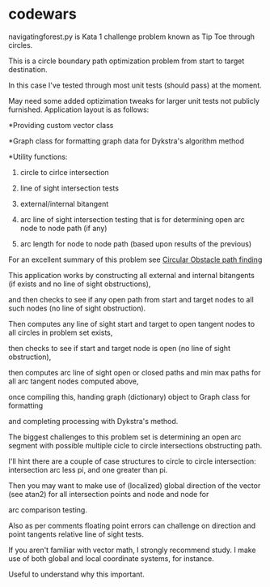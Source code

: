 # codewars
navigatingforest.py is Kata 1 challenge problem known as Tip Toe through circles.

This is a circle boundary path optimization problem from start to target destination.

In this case I've tested through most unit tests (should pass) at the moment.

May need some added optizimation tweaks for larger unit tests not publicly furnished.
Application layout is as follows:

*Providing custom vector class

*Graph class for formatting graph data for Dykstra's algorithm method

*Utility functions: 

  1. circle to cirlce intersection 
  
  2. line of sight intersection tests 
  
  3. external/internal bitangent
  
  4. arc line of sight intersection testing that is for determining open arc node to node path (if any)
  
  5. arc length for node to node path (based upon results of the previous)
  
For an excellent summary of this problem see 
[Circular Obstacle path finding](https://redblobgames.github.io/circular-obstacle-pathfinding/)

This application works by constructing all external and internal bitangents (if exists and no line of sight obstructions), 

and then checks to see if any open path from start and target nodes to all such nodes (no line of sight obstruction).

Then computes any line of sight start and target to open tangent nodes to all circles in problem set exists,

then checks to see if start and target node is open (no line of sight obstruction),

then computes arc line of sight open or closed paths and min max paths for all arc tangent nodes computed above,

once compiling this, handing graph (dictionary) object to Graph class for formatting 

and completing processing with Dykstra's method.  

The biggest challenges to this problem set is determining an open arc segment with possible multiple cicle to circle intersections obstructing path.

I'll hint there are a couple of case structures to circle to circle intersection: intersection arc less pi, and one greater than pi.

Then you may want to make use of (localized) global direction of the vector (see atan2) for all intersection points and node and node for 

arc comparison testing.

Also as per comments floating point errors can challenge on direction and point tangents relative line of sight tests.

If you aren't familiar with vector math, I strongly recommend study.  I make use of both global and local coordinate systems, for instance.

Useful to understand why this important.  

